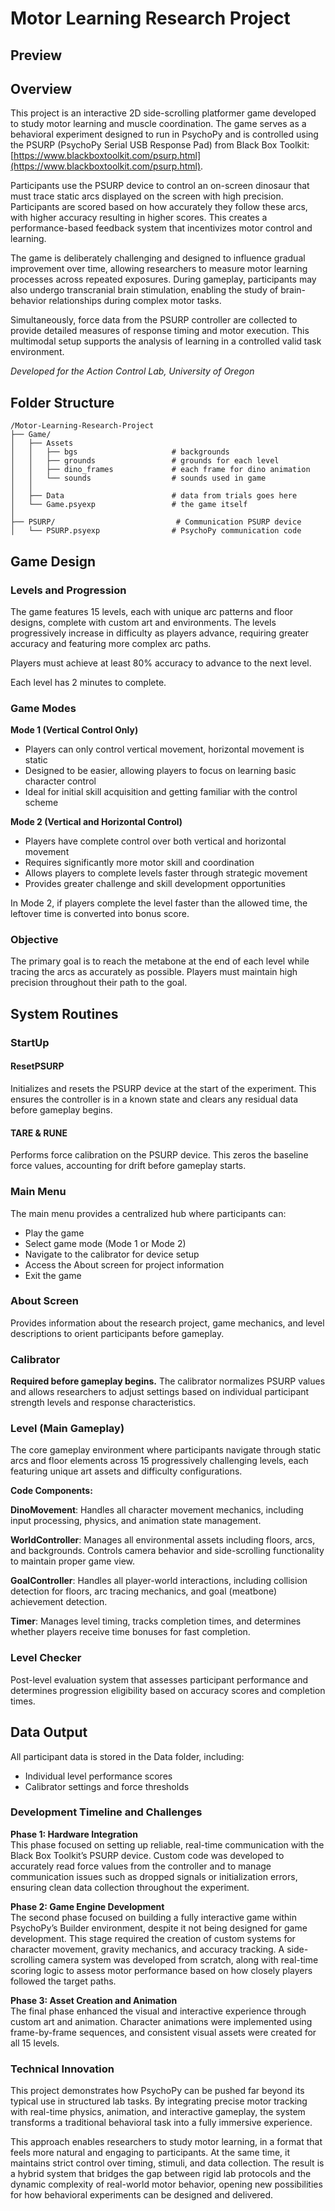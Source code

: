 # Motor Learning Research Project

## Preview

## Overview

This project is an interactive 2D side-scrolling platformer game developed to study motor learning and muscle coordination. The game serves as a behavioral experiment designed to run in PsychoPy and is controlled using the PSURP (PsychoPy Serial USB Response Pad) from Black Box Toolkit: [https://www.blackboxtoolkit.com/psurp.html](https://www.blackboxtoolkit.com/psurp.html).

Participants use the PSURP device to control an on-screen dinosaur that must trace static arcs displayed on the screen with high precision. Participants are scored based on how accurately they follow these arcs, with higher accuracy resulting in higher scores. This creates a performance-based feedback system that incentivizes motor control and learning.

The game is deliberately challenging and designed to influence gradual improvement over time, allowing researchers to measure motor learning processes across repeated exposures. During gameplay, participants may also undergo transcranial brain stimulation, enabling the study of brain-behavior relationships during complex motor tasks.

Simultaneously, force data from the PSURP controller are collected to provide detailed measures of response timing and motor execution. This multimodal setup supports the analysis of learning in a controlled valid task environment.

*Developed for the Action Control Lab, University of Oregon*

## Folder Structure

```
/Motor-Learning-Research-Project
├── Game/
│   ├── Assets
│   │   ├── bgs                     # backgrounds
│   │   ├── grounds                 # grounds for each level
│   │   ├── dino_frames             # each frame for dino animation
│   │   └── sounds                  # sounds used in game
│   │
│   ├── Data                        # data from trials goes here
│   └── Game.psyexp                 # the game itself
│
├── PSURP/                           # Communication PSURP device
│   └── PSURP.psyexp                # PsychoPy communication code
```
## Game Design

### Levels and Progression

The game features 15 levels, each with unique arc patterns and floor designs, complete with custom art and environments. The levels progressively increase in difficulty as players advance, requiring greater accuracy and featuring more complex arc paths.

Players must achieve at least 80% accuracy to advance to the next level.

Each level has 2 minutes to complete.


### Game Modes

**Mode 1 (Vertical Control Only)**
- Players can only control vertical movement, horizontal movement is static
- Designed to be easier, allowing players to focus on learning basic character control
- Ideal for initial skill acquisition and getting familiar with the control scheme

**Mode 2 (Vertical and Horizontal Control)**
- Players have complete control over both vertical and horizontal movement
- Requires significantly more motor skill and coordination
- Allows players to complete levels faster through strategic movement
- Provides greater challenge and skill development opportunities

In Mode 2, if players complete the level faster than the allowed time, the leftover time is converted into bonus score.

### Objective

The primary goal is to reach the metabone at the end of each level while tracing the arcs as accurately as possible. Players must maintain high precision throughout their path to the goal.  


## System Routines

### StartUp 

#### ResetPSURP
Initializes and resets the PSURP device at the start of the experiment. This ensures the controller is in a known state and clears any residual data before gameplay begins.

#### TARE & RUNE
Performs force calibration on the PSURP device. This zeros the baseline force values, accounting for drift before gameplay starts.

 
### Main Menu
The main menu provides a centralized hub where participants can:
- Play the game
- Select game mode (Mode 1 or Mode 2)
- Navigate to the calibrator for device setup
- Access the About screen for project information
- Exit the game

### About Screen
Provides information about the research project, game mechanics, and level descriptions to orient participants before gameplay.

### Calibrator
**Required before gameplay begins.** The calibrator normalizes PSURP values and allows researchers to adjust settings based on individual participant strength levels and response characteristics.


### Level (Main Gameplay)
The core gameplay environment where participants navigate through static arcs and floor elements across 15 progressively challenging levels, each featuring unique art assets and difficulty configurations.

**Code Components:**

**DinoMovement**:
Handles all character movement mechanics, including input processing, physics, and animation state management.

**WorldController**:
Manages all environmental assets including floors, arcs, and backgrounds. Controls camera behavior and side-scrolling functionality to maintain proper game view.

**GoalController**:
Handles all player-world interactions, including collision detection for floors, arc tracing mechanics, and goal (meatbone) achievement detection.

**Timer**:
Manages level timing, tracks completion times, and determines whether players receive time bonuses for fast completion.

### Level Checker
Post-level evaluation system that assesses participant performance and determines progression eligibility based on accuracy scores and completion times.


## Data Output

All participant data is stored in the Data folder, including:
- Individual level performance scores
- Calibrator settings and force thresholds

### Development Timeline and Challenges

**Phase 1: Hardware Integration**  
This phase focused on setting up reliable, real-time communication with the Black Box Toolkit’s PSURP device. Custom code was developed to accurately read force values from the controller and to manage communication issues such as dropped signals or initialization errors, ensuring clean data collection throughout the experiment.


**Phase 2: Game Engine Development**  
The second phase focused on building a fully interactive game within PsychoPy’s Builder environment, despite it not being designed for game development. This stage required the creation of custom systems for character movement, gravity mechanics, and accuracy tracking. A side-scrolling camera system was developed from scratch, along with real-time scoring logic to assess motor performance based on how closely players followed the target paths.

**Phase 3: Asset Creation and Animation**  
The final phase enhanced the visual and interactive experience through custom art and animation. Character animations were implemented using frame-by-frame sequences, and consistent visual assets were created for all 15 levels.


### Technical Innovation

This project demonstrates how PsychoPy can be pushed far beyond its typical use in structured lab tasks. By integrating precise motor tracking with real-time physics, animation, and interactive gameplay, the system transforms a traditional behavioral task into a fully immersive experience.

This approach enables researchers to study motor learning, in a format that feels more natural and engaging to participants. At the same time, it maintains strict control over timing, stimuli, and data collection. The result is a hybrid system that bridges the gap between rigid lab protocols and the dynamic complexity of real-world motor behavior, opening new possibilities for how behavioral experiments can be designed and delivered.
